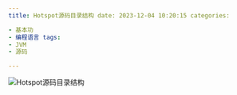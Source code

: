 ```yaml
---
title: Hotspot源码目录结构 date: 2023-12-04 10:20:15 categories:

- 基本功
- 编程语言 tags:
- JVM
- 源码

---
```


![Hotspot源码目录结构](/pic/基本功/编程语言/Hotspot源码目录结构/Hotspot源码目录结构.png)

